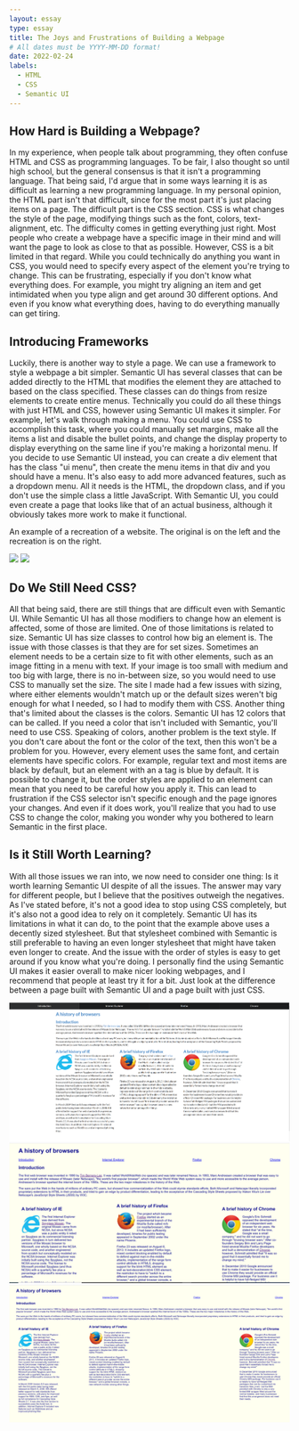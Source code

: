 ```yaml
---
layout: essay
type: essay
title: The Joys and Frustrations of Building a Webpage 
# All dates must be YYYY-MM-DD format!
date: 2022-02-24
labels:
  - HTML
  - CSS
  - Semantic UI
---
```


## How Hard is Building a Webpage?

In my experience, when people talk about programming, they often confuse HTML and CSS as programming languages. To be fair, I also thought so until high school, but the general consensus is that it isn't a programming language. That being said, I'd argue that in some ways learning it is as difficult as learning a new programming language. In my personal opinion, the HTML part isn't that difficult, since for the most part it's just placing items on a page. The difficult part is the CSS section. CSS is what changes the style of the page, modifying things such as the font, colors, text-alignment, etc. The difficulty comes in getting everything just right. Most people who create a webpage have a specific image in their mind and will want the page to look as close to that as possible. However, CSS is a bit limited in that regard. While you could technically do anything you want in CSS, you would need to specify every aspect of the element you're trying to change. This can be frustrating, especially if you don't know what everything does. For example, you might try aligning an item and get intimidated when you type align and get around 30 different options. And even if you know what everything does, having to do everything manually can get tiring.

## Introducing Frameworks

Luckily, there is another way to style a page. We can use a framework to style a webpage a bit simpler. Semantic UI has several classes that can be added directly to the HTML that modifies the element they are attached to based on the class specified. These classes can do things from resize elements to create entire menus. Technically you could do all these things with just HTML and CSS, however using Semantic UI makes it simpler. For example, let's walk through making a menu. You could use CSS to accomplish this task, where you could manually set margins, make all the items a list and disable the bullet points, and change the display property to display everything on the same line if you're making a horizontal menu. If you decide to use Semantic UI instead, you can create a div element that has the class "ui menu", then create the menu items in that div and you should have a menu. It's also easy to add more advanced features, such as a dropdown menu. All it needs is the HTML, the dropdown class, and if you don't use the simple class a little JavaScript. With Semantic UI, you could even create a page that looks like that of an actual business, although it obviously takes more work to make it functional.

An example of a recreation of a website. The original is on the left and the recreation is on the right.
<div class="ui large images">
  <img class="ui image" src="../images/Original1.png">
  <img class="ui image" src="../images/Recreation1.png">
</div>

## Do We Still Need CSS?

All that being said, there are still things that are difficult even with Semantic UI. While Semantic UI has all those modifiers to change how an element is affected, some of those are limited. One of those limitations is related to size. Semantic UI has size classes to control how big an element is. The issue with those classes is that they are for set sizes. Sometimes an element needs to be a certain size to fit with other elements, such as an image fitting in a menu with text. If your image is too small with medium and too big with large, there is no in-between size, so you would need to use CSS to manually set the size. The site I made had a few issues with sizing, where either elements wouldn't match up or the default sizes weren't big enough for what I needed, so I had to modify them with CSS. Another thing that's limited about the classes is the colors. Semantic UI has 12 colors that can be called. If you need a color that isn't included with Semantic, you'll need to use CSS. Speaking of colors, another problem is the text style. If you don't care about the font or the color of the text, then this won't be a problem for you. However, every element uses the same font, and certain elements have specific colors. For example, regular text and most items are black by default, but an element with an a tag is blue by default. It is possible to change it, but the order styles are applied to an element can mean that you need to be careful how you apply it. This can lead to frustration if the CSS selector isn't specific enough and the page ignores your changes. And even if it does work, you'll realize that you had to use CSS to change the color, making you wonder why you bothered to learn Semantic in the first place.

## Is it Still Worth Learning?

With all those issues we ran into, we now need to consider one thing: Is it worth learning Semantic UI despite of all the issues. The answer may vary for different people, but I believe that the positives outweigh the negatives. As I've stated before, it's not a good idea to stop using CSS completely, but it's also not a good idea to rely on it completely. Semantic UI has its limitations in what it can do, to the point that the example above uses a decently sized stylesheet. But that stylesheet combined with Semantic is still preferable to having an even longer stylesheet that might have taken even longer to create. And the issue with the order of styles is easy to get around if you know what you're doing. I personally find the using Semantic UI makes it easier overall to make nicer looking webpages, and I recommend that people at least try it for a bit. Just look at the difference between a page built with Semantic UI and a page built with just CSS. 

<div class="ui large images">
  <img class="ui image" src="../images/withsemantic.png">
  <img class="ui image" src="../images/withcss1.png">
  <img class="ui image" src="../images/withcss2.png">
</div>

